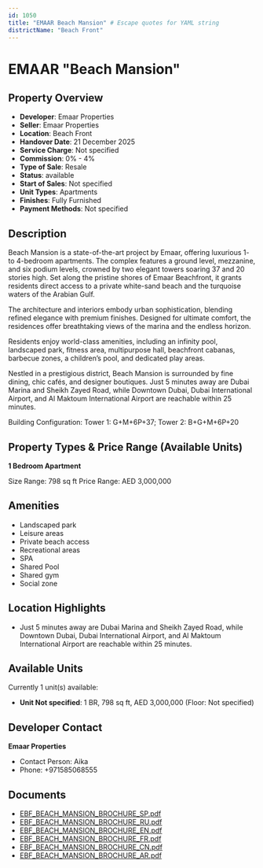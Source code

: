 ```yaml
---
id: 1050
title: "EMAAR Beach Mansion" # Escape quotes for YAML string
districtName: "Beach Front"
---
```


# EMAAR "Beach Mansion"

## Property Overview
- **Developer**: Emaar Properties
- **Seller**: Emaar Properties
- **Location**: Beach Front
- **Handover Date**: 21 December 2025
- **Service Charge**: Not specified
- **Commission**: 0% - 4%
- **Type of Sale**: Resale
- **Status**: available
- **Start of Sales**: Not specified
- **Unit Types**: Apartments
- **Finishes**: Fully Furnished
- **Payment Methods**: Not specified

## Description
Beach Mansion is a state-of-the-art project by Emaar, offering luxurious 1- to 4-bedroom apartments. The complex features a ground level, mezzanine, and six podium levels, crowned by two elegant towers soaring 37 and 20 stories high. Set along the pristine shores of Emaar Beachfront, it grants residents direct access to a private white-sand beach and the turquoise waters of the Arabian Gulf.

The architecture and interiors embody urban sophistication, blending refined elegance with premium finishes. Designed for ultimate comfort, the residences offer breathtaking views of the marina and the endless horizon.

Residents enjoy world-class amenities, including an infinity pool, landscaped park, fitness area, multipurpose hall, beachfront cabanas, barbecue zones, a children’s pool, and dedicated play areas.

Nestled in a prestigious district, Beach Mansion is surrounded by fine dining, chic cafés, and designer boutiques. Just 5 minutes away are Dubai Marina and Sheikh Zayed Road, while Downtown Dubai, Dubai International Airport, and Al Maktoum International Airport are reachable within 25 minutes.

Building Configuration: Tower 1: G+M+6P+37; Tower 2: B+G+M+6P+20

## Property Types & Price Range (Available Units)
**1 Bedroom Apartment**

Size Range: 798 sq ft
Price Range: AED 3,000,000

## Amenities
- Landscaped park
- Leisure areas
- Private beach access
- Recreational areas
- SPA
- Shared Pool
- Shared gym
- Social zone

## Location Highlights
- Just 5 minutes away are Dubai Marina and Sheikh Zayed Road, while Downtown Dubai, Dubai International Airport, and Al Maktoum International Airport are reachable within 25 minutes.

## Available Units
Currently 1 unit(s) available:
- **Unit Not specified**: 1 BR, 798 sq ft, AED 3,000,000 (Floor: Not specified)

## Developer Contact
**Emaar Properties**
- Contact Person: Aika
- Phone: +971585068555

## Documents
- [EBF_BEACH_MANSION_BROCHURE_SP.pdf](https://cdn.geniemap.net/2024/02/21/mrTPuCFOG14BVO9UwdYGxzd5PJ2VvowBNsmMfJJc.pdf)
- [EBF_BEACH_MANSION_BROCHURE_RU.pdf](https://cdn.geniemap.net/2024/02/21/UmcmwMQzP3zenirjQFdRUHST6rt9hhQbe04DFCoF.pdf)
- [EBF_BEACH_MANSION_BROCHURE_EN.pdf](https://cdn.geniemap.net/2024/02/21/UwuKQiOOBTVetUypq9rtDsrPSebr8UUHupVKgyhW.pdf)
- [EBF_BEACH_MANSION_BROCHURE_FR.pdf](https://cdn.geniemap.net/2024/02/21/oDnrwz1Rq0g27wdKnYh6apn3048nVIrkg5bcCKLZ.pdf)
- [EBF_BEACH_MANSION_BROCHURE_CN.pdf](https://cdn.geniemap.net/2024/02/21/WhDN74otNY2YG8vCQQZGmC64jHlUiCyil1YrEzC2.pdf)
- [EBF_BEACH_MANSION_BROCHURE_AR.pdf](https://cdn.geniemap.net/2024/02/21/zQfJT7aUvEejHwqKNy1tUk7J3O72onI32pYTsngt.pdf)

